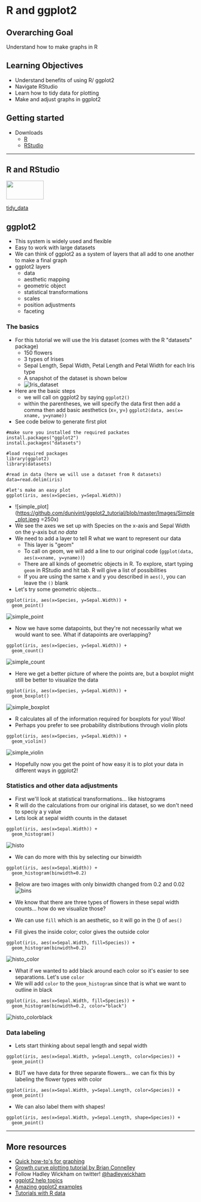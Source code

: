 
# R and ggplot2 
## Overarching Goal  
Understand how to make graphs in R 

## Learning Objectives
* Understand benefits of using R/ ggplot2
* Navigate RStudio
* Learn how to tidy data for plotting
* Make and adjust graphs in ggplot2

## Getting started
* Downloads
  * [R](https://www.r-project.org/)
  * [RStudio](https://www.rstudio.com/products/rstudio/)
  
---

## R and RStudio
<img src="https://github.com/dunivint/ggplot2_tutorial/blob/master/Images/RStudio_diagram.jpg" height="50" width="100">


[tidy_data](http://vita.had.co.nz/papers/tidy-data.pdf)


## ggplot2
* This system is widely used and flexible
* Easy to work with large datasets
* We can think of ggplot2 as a system of layers that all add to one another to make a final graph
* ggplot2 layers
    * data
    * aesthetic mapping
    * geometric object
    * statistical transformations
    * scales
    * position adjustments
    * faceting
 
### The basics
  * For this tutorial we will use the Iris dataset (comes with the R "datasets" package)
    * 150 flowers
    * 3 types of Irises
    * Sepal Length, Sepal Width, Petal Length and Petal Width for each Iris type
    * A snapshot of the dataset is shown below
    * ![Iris_dataset](https://github.com/dunivint/ggplot2_tutorial/blob/master/Images/Iris_dataset.jpg)
  * Here are the basic steps
    * we will call on ggplot2 by saying ```ggplot2()```
    * within the parentheses, we will specify the data first then add a comma then add basic aesthetics (x=, y=) ```ggplot2(data, aes(x= xname, y=yname))```
  * See code below to generate first plot
 
 ```
 #make sure you installed the required packates
install.packages("ggplot2")
install.packages("datasets")

#load required packages
library(ggplot2)
library(datasets)

#read in data (here we will use a dataset from R datasets)
data=read.delim(iris)

#let's make an easy plot
ggplot(iris, aes(x=Species, y=Sepal.Width))
```
* ![simple_plot](https://github.com/dunivint/ggplot2_tutorial/blob/master/Images/Simple_plot.jpeg =250x)
* We see the axes we set up with Species on the x-axis and Sepal Width on the y-axis but _no data_
* We need to add a layer to tell R what we want to represent our data
  * This layer is "geom"
  * To call on geom, we will add a line to our original code (```ggplot(data, aes(x=xname, y=yname))```)
  * There are all kinds of geometric objects in R. To explore, start typing ```geom``` in RStudio and hit tab. R will give a list of possibilities
  * If you are using the same x and y you described in ```aes()```, you can leave the ```()``` blank
* Let's try some geometric objects...
```
ggplot(iris, aes(x=Species, y=Sepal.Width)) +
  geom_point()
```
![simple_point](https://github.com/dunivint/ggplot2_tutorial/blob/master/Images/simple_point.jpeg)

* Now we have some datapoints, but they're not necessarily what we would want to see. What if datapoints are overlapping?
```
ggplot(iris, aes(x=Species, y=Sepal.Width)) +
  geom_count()
```
![simple_count](https://github.com/dunivint/ggplot2_tutorial/blob/master/Images/simple_count.jpeg)
* Here we get a better picture of where the points are, but a boxplot might still be better to visualize the data
```
ggplot(iris, aes(x=Species, y=Sepal.Width)) +
  geom_boxplot()
```
![simple_boxplot](https://github.com/dunivint/ggplot2_tutorial/blob/master/Images/simple_boxplot.jpeg)

* R calculates all of the information required for boxplots for you! Woo!
* Perhaps you prefer to see probability distributions through violin plots
```
ggplot(iris, aes(x=Species, y=Sepal.Width)) +
  geom_violin()
```
![simple_violin](https://github.com/dunivint/ggplot2_tutorial/blob/master/Images/simple_violin.jpeg)

* Hopefully now you get the point of how easy it is to plot your data in different ways in ggplot2! 


### Statistics and other data adjustments
* First we'll look at statistical transformations... like histograms
* R will do the calculations from our original iris dataset, so we don't need to speciy a y value
* Lets look at sepal width counts in the dataset
```
ggplot(iris, aes(x=Sepal.Width)) +
  geom_histogram()
```
![histo](https://github.com/dunivint/ggplot2_tutorial/blob/master/Images/histo.jpeg)

* We can do more with this by selecting our binwidth
```
ggplot(iris, aes(x=Sepal.Width)) +
  geom_histogram(binwidth=0.2)
```
* Below are two images with only binwidth changed from 0.2 and 0.02
![bins](https://github.com/dunivint/ggplot2_tutorial/blob/master/Images/bins.jpg)

* We know that there are three types of flowers in these sepal width counts... how do we visualize those?
 * We can use ```fill``` which is an aesthetic, so it will go in the () of ```aes()```
 * Fill gives the inside color; color gives the outside color
```
ggplot(iris, aes(x=Sepal.Width, fill=Species)) +
  geom_histogram(binwidth=0.2)
```
![histo_color](https://github.com/dunivint/ggplot2_tutorial/blob/master/Images/histo.color.jpeg)

 * What if we wanted to add black around each color so it's easier to see separations. Let's use ```color```
 * We will add ```color``` to the ```geom_histogram``` since that is what we want to outline in black
```
ggplot(iris, aes(x=Sepal.Width, fill=Species)) +
  geom_histogram(binwidth=0.2, color="black")
```
![histo_colorblack](https://github.com/dunivint/ggplot2_tutorial/blob/master/Images/histo.black.color.jpeg)

### Data labeling
* Lets start thinking about sepal length and sepal width
```
ggplot(iris, aes(x=Sepal.Width, y=Sepal.Length, color=Species)) +
  geom_point()
```
* BUT we have data for three separate flowers... we can fix this by labeling the flower types with color
```
ggplot(iris, aes(x=Sepal.Width, y=Sepal.Length, color=Species)) +
  geom_point()
```
* We can also label them with shapes!
```
ggplot(iris, aes(x=Sepal.Width, y=Sepal.Length, shape=Species)) +
  geom_point()
```
---
## More resources
* [Quick how-to's for graphing](http://www.cookbook-r.com/Graphs/)
* [Growth curve plotting tutorial by Brian Connelley](http://bconnelly.net/2014/04/analyzing-microbial-growth-with-r/)
* Follow Hadley Wickham on twitter! [@hadleywickham](https://twitter.com/hadleywickham)
* [ggplot2 help topics](http://docs.ggplot2.org/current/index.html)
* [Amazing ggplot2 examples](http://r-statistics.co/Top50-Ggplot2-Visualizations-MasterList-R-Code.html)
* [Tutorials with R data](https://www.mailman.columbia.edu/sites/default/files/media/fdawg_ggplot2.html)
